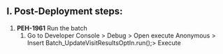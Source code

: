 ## I. Post-Deployment steps:

1. **PEH-1961** Run the batch
    1. Go to Developer Console > Debug > Open execute Anonymous > Insert Batch_UpdateVisitResultsOptIn.run();> Execute
